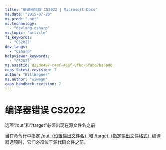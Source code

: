```yaml
---
title: "编译器错误 CS2022 | Microsoft Docs"
ms.date: "2015-07-20"
ms.prod: ".net"
ms.technology: 
  - "devlang-csharp"
ms.topic: "article"
f1_keywords: 
  - "CS2022"
dev_langs: 
  - "CSharp"
helpviewer_keywords: 
  - "CS2022"
ms.assetid: d22de497-c4ef-466f-8fbc-6faba7ba5ad0
caps.latest.revision: 7
author: "BillWagner"
ms.author: "wiwagn"
caps.handback.revision: 7
---
```

# 编译器错误 CS2022
选项“\/out”和“\/target”必须出现在源文件名之前  
  
 当在命令行中指定 [\/out（设置输出文件名）](../../csharp/language-reference/compiler-options/out-compiler-option.md)和 [\/target（指定输出文件格式）](../../csharp/language-reference/compiler-options/target-compiler-option.md)编译器选项时，它们必须位于源代码文件之前。
